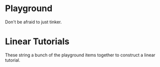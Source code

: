 # Playground

Don't be afraid to just tinker.

# Linear Tutorials

These string a bunch of the playground items together to construct a linear
tutorial.
